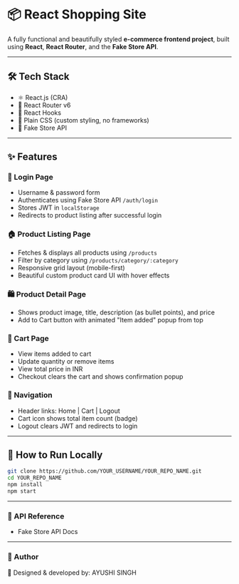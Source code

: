 # 📦 React Shopping Site

A fully functional and beautifully styled **e-commerce frontend project**, built using **React**, **React Router**, and the **Fake Store API**.

---

## 🛠 Tech Stack

- ⚛️ React.js (CRA)
- 🧭 React Router v6
- 🎣 React Hooks
- 🎨 Plain CSS (custom styling, no frameworks)
- 🔗 Fake Store API

---

## ✨ Features

### 🔐 Login Page
- Username & password form
- Authenticates using Fake Store API `/auth/login`
- Stores JWT in `localStorage`
- Redirects to product listing after successful login

### 🏠 Product Listing Page
- Fetches & displays all products using `/products`
- Filter by category using `/products/category/:category`
- Responsive grid layout (mobile-first)
- Beautiful custom product card UI with hover effects

### 🛍️ Product Detail Page
- Shows product image, title, description (as bullet points), and price
- Add to Cart button with animated "Item added" popup from top

### 🛒 Cart Page
- View items added to cart
- Update quantity or remove items
- View total price in INR
- Checkout clears the cart and shows confirmation popup

### 🧭 Navigation
- Header links: Home | Cart | Logout
- Cart icon shows total item count (badge)
- Logout clears JWT and redirects to login

---

## 🧪 How to Run Locally

```bash
git clone https://github.com/YOUR_USERNAME/YOUR_REPO_NAME.git
cd YOUR_REPO_NAME
npm install
npm start
 ```
---

### 🔗 API Reference

- Fake Store API Docs

---

###    👤 Author

💼 Designed & developed by: AYUSHI SINGH
